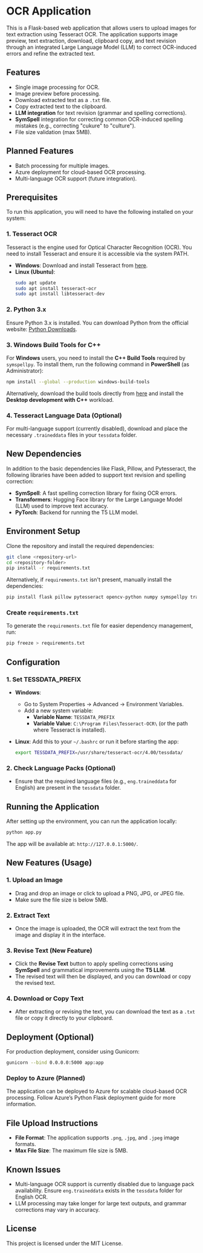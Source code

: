 # OCR Application

This is a Flask-based web application that allows users to upload images for text extraction using Tesseract OCR. The application supports image preview, text extraction, download, clipboard copy, and text revision through an integrated Large Language Model (LLM) to correct OCR-induced errors and refine the extracted text.

## Features

- Single image processing for OCR.
- Image preview before processing.
- Download extracted text as a `.txt` file.
- Copy extracted text to the clipboard.
- **LLM integration** for text revision (grammar and spelling corrections).
- **SymSpell** integration for correcting common OCR-induced spelling mistakes (e.g., correcting "cukure" to "culture").
- File size validation (max 5MB).

## Planned Features

- Batch processing for multiple images.
- Azure deployment for cloud-based OCR processing.
- Multi-language OCR support (future integration).

## Prerequisites

To run this application, you will need to have the following installed on your system:

### 1. **Tesseract OCR**
Tesseract is the engine used for Optical Character Recognition (OCR). You need to install Tesseract and ensure it is accessible via the system PATH.

- **Windows**: Download and install Tesseract from [here](https://github.com/UB-Mannheim/tesseract/wiki).
- **Linux (Ubuntu)**:
  ```bash
  sudo apt update
  sudo apt install tesseract-ocr
  sudo apt install libtesseract-dev
  ```

### 2. **Python 3.x**

Ensure Python 3.x is installed. You can download Python from the official website: [Python Downloads](https://www.python.org/downloads/).

### 3. **Windows Build Tools for C++**

For **Windows** users, you need to install the **C++ Build Tools** required by `symspellpy`. To install them, run the following command in **PowerShell** (as Administrator):

```bash
npm install --global --production windows-build-tools
```

Alternatively, download the build tools directly from [here](https://visualstudio.microsoft.com/visual-cpp-build-tools/) and install the **Desktop development with C++** workload.

### 4. **Tesseract Language Data (Optional)**
For multi-language support (currently disabled), download and place the necessary `.traineddata` files in your `tessdata` folder.

## New Dependencies

In addition to the basic dependencies like Flask, Pillow, and Pytesseract, the following libraries have been added to support text revision and spelling correction:

- **SymSpell**: A fast spelling correction library for fixing OCR errors.
- **Transformers**: Hugging Face library for the Large Language Model (LLM) used to improve text accuracy.
- **PyTorch**: Backend for running the T5 LLM model.

## Environment Setup

Clone the repository and install the required dependencies:

```bash
git clone <repository-url>
cd <repository-folder>
pip install -r requirements.txt
```

Alternatively, if `requirements.txt` isn't present, manually install the dependencies:

```bash
pip install flask pillow pytesseract opencv-python numpy symspellpy transformers torch
```

### Create `requirements.txt`
To generate the `requirements.txt` file for easier dependency management, run:

```bash
pip freeze > requirements.txt
```

## Configuration

### 1. Set TESSDATA_PREFIX

- **Windows**:
  - Go to System Properties -> Advanced -> Environment Variables.
  - Add a new system variable:
    - **Variable Name**: `TESSDATA_PREFIX`
    - **Variable Value**: `C:\Program Files\Tesseract-OCR\` (or the path where Tesseract is installed).

- **Linux**:
  Add this to your `~/.bashrc` or run it before starting the app:
  ```bash
  export TESSDATA_PREFIX=/usr/share/tesseract-ocr/4.00/tessdata/
  ```

### 2. Check Language Packs (Optional)
   - Ensure that the required language files (e.g., `eng.traineddata` for English) are present in the `tessdata` folder.

## Running the Application

After setting up the environment, you can run the application locally:

```bash
python app.py
```

The app will be available at: `http://127.0.0.1:5000/`.

## New Features (Usage)

### 1. **Upload an Image**

- Drag and drop an image or click to upload a PNG, JPG, or JPEG file.
- Make sure the file size is below 5MB.

### 2. **Extract Text**

- Once the image is uploaded, the OCR will extract the text from the image and display it in the interface.

### 3. **Revise Text (New Feature)**

- Click the **Revise Text** button to apply spelling corrections using **SymSpell** and grammatical improvements using the **T5 LLM**.
- The revised text will then be displayed, and you can download or copy the revised text.

### 4. **Download or Copy Text**

- After extracting or revising the text, you can download the text as a `.txt` file or copy it directly to your clipboard.

## Deployment (Optional)

For production deployment, consider using Gunicorn:

```bash
gunicorn --bind 0.0.0.0:5000 app:app
```

### Deploy to Azure (Planned)

The application can be deployed to Azure for scalable cloud-based OCR processing. Follow Azure’s Python Flask deployment guide for more information.

## File Upload Instructions

- **File Format**: The application supports `.png`, `.jpg`, and `.jpeg` image formats.
- **Max File Size**: The maximum file size is 5MB.

## Known Issues

- Multi-language OCR support is currently disabled due to language pack availability. Ensure `eng.traineddata` exists in the `tessdata` folder for English OCR.
- LLM processing may take longer for large text outputs, and grammar corrections may vary in accuracy.

## License

This project is licensed under the MIT License.
